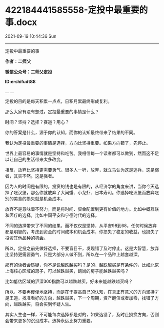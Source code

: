 # 422184441585558-定投中最重要的事.docx

2021-09-19 10:44:36 Sun

----

定投中最重要的事

__作者：二师父__

__微信公众号：二师父定投__

__ID:ershifudt88__

__ __

定投的目的是每天积累一点点，日积月累最终形成复利。

那么大家有没有想过，定投最重要的事情是什么？

时间？坚持？选择？赛道？用心？

你的答案是什么，源于你的认知，而你的认知最终带来了结果的不同。

我认为定投最重要的事情是选择，方向比坚持重要。如果方向错了，先停止。

世界上最容易的事情就是坚持和吃苦。我相信每一个读者都可以做到，然而这不足以让自己的生活带来太多改变。

相反，放弃比坚持更需要勇气。很多人一听，放弃，就立马认为这是逃兵，这是弱者，其实不然。这是强者。

因为人的时间是有限的，投资的钱也是有限的，从经济学的角度来讲，当你今天选择了吃汉堡，那么你就放弃了大闸蟹、小龙虾、日本寿司。你选择吃汉堡而放弃吃别的美食的损失就是机会成本。

放弃不是意味着不努力，而是将时间、资金配置到更有价值的地方。比如中概互联和医疗的选择，比如中国平安和宁德时代的选择。

不同的选择带来了不同的结果，而不仅仅是坚持，从平安98到68，任何时候放弃都是明智的，考虑到资金的时间成本和机会成本，你损失了稳定的收益，也损失了投资其他品种的机会。

所以，定投之前先做好选择，不要盲目干，发现错了及时停止。这是大智慧，放弃比坚持更需要勇气，只是大部分人做不到，所以在一个品种上越套越深。

那有的读者会质疑，你不是说越跌越买吗？是的，越跌越买是有条件的，比如北京上海核心区域的房子，可以越跌越买，鹤岗的房子能越跌越买吗？

比如低估区域的沪深300指数可以越跌越买，好未来能越跌越买吗？

所以，不要再傻傻地坚持，而是在于提高自己的认知，在真正有意义的方向坚持才是王道，找准看好的方向，越跌越买，下一个周期，资产翻倍或者加零，找错了方向，越跌越买，将会买到怀疑人生。

其实人生也一样，不可能每次选择都是对的，如果选错了，及时止损换方向，否则会带来更多的沉没成本。选择永远比努力重要。

